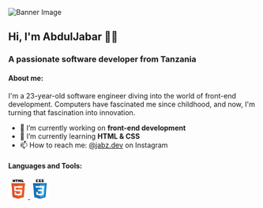 ![Banner Image](./banner.png)

<h2 align="left">Hi, I'm AbdulJabar 👋🏾</h2>
<h3 align="left">A passionate software developer from Tanzania </h3>

<h4 align="left">About me:</h4>
<p align="left">
I'm a 23-year-old software engineer diving into the world of front-end development. Computers have fascinated me since childhood, and now, I'm turning that fascination into innovation.
</p>

- 🔭 I’m currently working on **front-end development**
- 🌱 I’m currently learning **HTML & CSS**
- 📫 How to reach me: <a href="https://www.instagram.com/jabs_codes/" target="_blank" rel="noopener noreferrer">@jabz.dev</a> on Instagram

<h4 align="left">Languages and Tools:</h4>
<p align="left"> 
<a href="" target="_blank"> <img src="https://raw.githubusercontent.com/devicons/devicon/master/icons/html5/html5-original-wordmark.svg" alt="html5" width="40" height="40"/> </a> 
<a href="" target="_blank"> <img src="https://raw.githubusercontent.com/devicons/devicon/master/icons/css3/css3-original-wordmark.svg" alt="css3" width="40" height="40"/> </a> 
</p>

